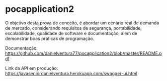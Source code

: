 # pocapplication2
O objetivo desta prova de conceito, é abordar um cenário real de demanda de mercado, considerando requisitos de segurança, portabilidade, escalabilidade, qualidade de software e documentação, além de demonstrar boas práticas de programação.

Documentação:
https://github.com/danielventura77/pocapplication2/blob/master/README.pdf

Link da API em produção: 
https://javaseniordanielventura.herokuapp.com/swagger-ui.html
